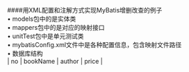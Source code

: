 ####用XML配置和注解方式实现MyBatis增删改查的例子<br>
• models包中的是实体类<br>
• mappers包中的是对应的映射接口<br>
• unitTest包中是单元测试类<br>
• mybatisConfig.xml文件中是各种配置信息，包含映射文件路径<br>
• 数据库结构<br>
| no   | bookName  | author  | price |<br>
		
